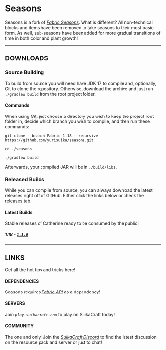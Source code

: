 # Seasons

Seasons is a fork of *[Fabric Seasons](https://github.com/lucaargolo/fabric-seasons)*. What is different? All non-technical blocks and items have been removed to take seasons to their most basic form. As well, sub-seasons have been added for more gradual transitions of time in both color and plant growth!

---

## DOWNLOADS

### Source Building

To build from source you will need have JDK 17 to compile and, optionally, Git to clone the repository. Otherwise, download the archive and just run `./gradlew build` from the root project folder.

#### Commands

When using Git, just choose a directory you wish to keep the project root folder in, decide which branch you wish to compile, and then run these commands:

```shell script
git clone --branch Fabric-1.18 --recursive https://github.com/yurisuika/seasons.git

cd ./seasons

./gradlew build
```

Afterwards, your compiled JAR will be in `./build/libs`.

### Released Builds

While you can compile from source, you can always download the latest releases right off of GitHub. Either click the links below or check the releases tab.

#### Latest Builds

Stable releases of Catherine ready to be consumed by the public!

##### 1.18 - [*`1.1.0`*](https://github.com/yurisuika/Seasons/releases/download/1.1.0/seasons-1.18-1.1.0.jar)

---

## LINKS

Get all the hot tips and tricks here!

#### DEPENDENCIES

Seasons requires *[Fabric API](https://www.curseforge.com/minecraft/mc-mods/fabric-api)* as a dependency!

#### SERVERS

Join *`play.suikacraft.com`* to play on SuikaCraft today!

#### COMMUNITY

The one and only! Join the *[SuikaCraft Discord](https://discord.gg/0zdNEkQle7Qg9C1H)* to find the latest discussion on the resource pack and server or just to chat!
